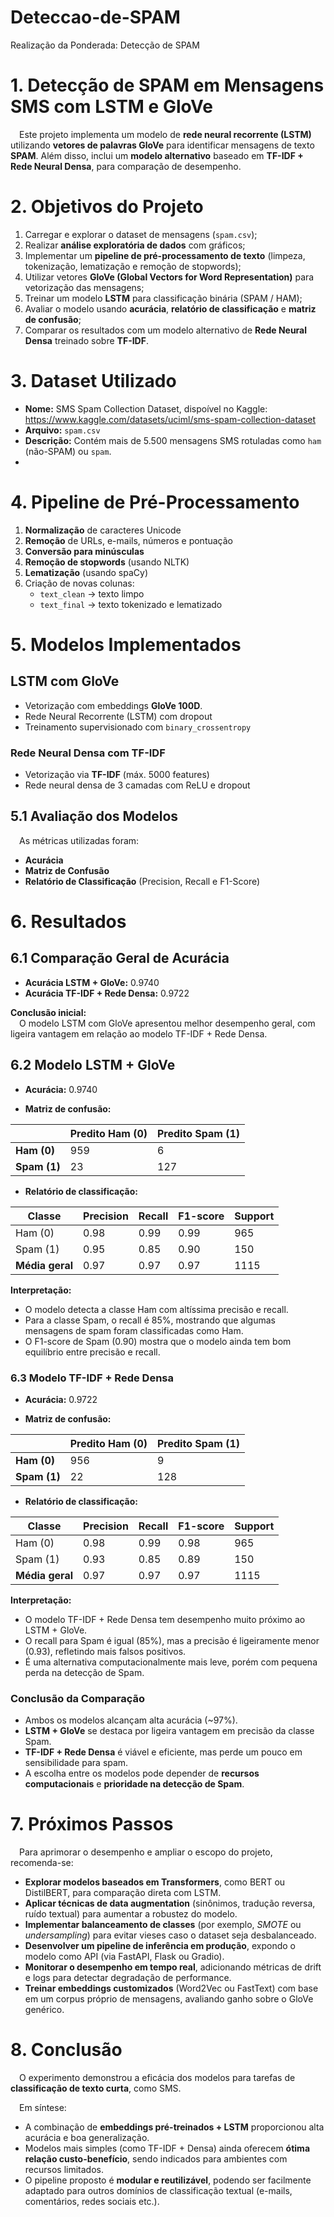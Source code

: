 # Deteccao-de-SPAM
Realização da Ponderada: Detecção de SPAM

# 1. Detecção de SPAM em Mensagens SMS com LSTM e GloVe

&emsp;Este projeto implementa um modelo de **rede neural recorrente (LSTM)** utilizando **vetores de palavras GloVe** para identificar mensagens de texto **SPAM**. Além disso, inclui um **modelo alternativo** baseado em **TF-IDF + Rede Neural Densa**, para comparação de desempenho.


# 2. Objetivos do Projeto

1. Carregar e explorar o dataset de mensagens (`spam.csv`);
2. Realizar **análise exploratória de dados** com gráficos;
3. Implementar um **pipeline de pré-processamento de texto** (limpeza, tokenização, lematização e remoção de stopwords);
4. Utilizar vetores **GloVe (Global Vectors for Word Representation)** para vetorização das mensagens;
5. Treinar um modelo **LSTM** para classificação binária (SPAM / HAM);
6. Avaliar o modelo usando **acurácia**, **relatório de classificação** e **matriz de confusão**;
7. Comparar os resultados com um modelo alternativo de **Rede Neural Densa** treinado sobre **TF-IDF**.


# 3. Dataset Utilizado

- **Nome:** SMS Spam Collection Dataset, dispoível no Kaggle: https://www.kaggle.com/datasets/uciml/sms-spam-collection-dataset
- **Arquivo:** `spam.csv`  
- **Descrição:** Contém mais de 5.500 mensagens SMS rotuladas como `ham` (não-SPAM) ou `spam`.
- 

# 4. Pipeline de Pré-Processamento

1. **Normalização** de caracteres Unicode  
2. **Remoção** de URLs, e-mails, números e pontuação  
3. **Conversão para minúsculas**  
4. **Remoção de stopwords** (usando NLTK)  
5. **Lematização** (usando spaCy)  
6. Criação de novas colunas:
   - `text_clean` → texto limpo  
   - `text_final` → texto tokenizado e lematizado  


# 5.  Modelos Implementados

##  LSTM com GloVe
- Vetorização com embeddings **GloVe 100D**.
- Rede Neural Recorrente (LSTM) com dropout
- Treinamento supervisionado com `binary_crossentropy`

### Rede Neural Densa com TF-IDF
- Vetorização via **TF-IDF** (máx. 5000 features)
- Rede neural densa de 3 camadas com ReLU e dropout


## 5.1 Avaliação dos Modelos

&emsp;As métricas utilizadas foram:
- **Acurácia**
- **Matriz de Confusão**
- **Relatório de Classificação** (Precision, Recall e F1-Score)


# 6. Resultados

## 6.1 Comparação Geral de Acurácia

- **Acurácia LSTM + GloVe:** 0.9740  
- **Acurácia TF-IDF + Rede Densa:** 0.9722  

**Conclusão inicial:**  
&emsp;O modelo LSTM com GloVe apresentou melhor desempenho geral, com ligeira vantagem em relação ao modelo TF-IDF + Rede Densa.


## 6.2 Modelo LSTM + GloVe

- **Acurácia:** 0.9740  

- **Matriz de confusão:**

|          | Predito Ham (0) | Predito Spam (1) |
|----------|-----------------|-----------------|
| **Ham (0)**  | 959             | 6               |
| **Spam (1)** | 23              | 127            |


- **Relatório de classificação:**

| Classe   | Precision | Recall | F1-score | Support |
|----------|-----------|--------|----------|---------|
| Ham (0)  | 0.98      | 0.99   | 0.99     | 965     |
| Spam (1) | 0.95      | 0.85   | 0.90     | 150     |
| **Média geral** | 0.97      | 0.97   | 0.97     | 1115    |

**Interpretação:**  
- O modelo detecta a classe Ham com altíssima precisão e recall.  
- Para a classe Spam, o recall é 85%, mostrando que algumas mensagens de spam foram classificadas como Ham.  
- O F1-score de Spam (0.90) mostra que o modelo ainda tem bom equilíbrio entre precisão e recall.


### 6.3 Modelo TF-IDF + Rede Densa

- **Acurácia:** 0.9722  

- **Matriz de confusão:**

|          | Predito Ham (0) | Predito Spam (1) |
|----------|-----------------|-----------------|
| **Ham (0)**  | 956             | 9               |
| **Spam (1)** | 22              | 128             |


- **Relatório de classificação:**

| Classe   | Precision | Recall | F1-score | Support |
|----------|-----------|--------|----------|---------|
| Ham (0)  | 0.98      | 0.99   | 0.98     | 965     |
| Spam (1) | 0.93      | 0.85   | 0.89     | 150     |
| **Média geral** | 0.97      | 0.97   | 0.97     | 1115    |

**Interpretação:**  
- O modelo TF-IDF + Rede Densa tem desempenho muito próximo ao LSTM + GloVe.  
- O recall para Spam é igual (85%), mas a precisão é ligeiramente menor (0.93), refletindo mais falsos positivos.  
- É uma alternativa computacionalmente mais leve, porém com pequena perda na detecção de Spam.

### Conclusão da Comparação

- Ambos os modelos alcançam alta acurácia (~97%).  
- **LSTM + GloVe** se destaca por ligeira vantagem em precisão da classe Spam.  
- **TF-IDF + Rede Densa** é viável e eficiente, mas perde um pouco em sensibilidade para spam.  
- A escolha entre os modelos pode depender de **recursos computacionais** e **prioridade na detecção de Spam**.


# 7. Próximos Passos

&emsp;Para aprimorar o desempenho e ampliar o escopo do projeto, recomenda-se:

-  **Explorar modelos baseados em Transformers**, como BERT ou DistilBERT, para comparação direta com LSTM.  
- **Aplicar técnicas de data augmentation** (sinônimos, tradução reversa, ruído textual) para aumentar a robustez do modelo.  
- **Implementar balanceamento de classes** (por exemplo, *SMOTE* ou *undersampling*) para evitar vieses caso o dataset seja desbalanceado.  
- **Desenvolver um pipeline de inferência em produção**, expondo o modelo como API (via FastAPI, Flask ou Gradio).  
- **Monitorar o desempenho em tempo real**, adicionando métricas de drift e logs para detectar degradação de performance.  
- **Treinar embeddings customizados** (Word2Vec ou FastText) com base em um corpus próprio de mensagens, avaliando ganho sobre o GloVe genérico.

# 8. Conclusão

&emsp;O experimento demonstrou a eficácia dos modelos para tarefas de **classificação de texto curta**, como SMS.

&emsp;Em síntese:
- A combinação de **embeddings pré-treinados + LSTM** proporcionou alta acurácia e boa generalização.
- Modelos mais simples (como TF-IDF + Densa) ainda oferecem **ótima relação custo-benefício**, sendo indicados para ambientes com recursos limitados.
- O pipeline proposto é **modular e reutilizável**, podendo ser facilmente adaptado para outros domínios de classificação textual (e-mails, comentários, redes sociais etc.).

